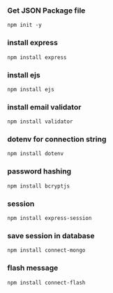### Get JSON Package file
    npm init -y

### install express
    npm install express

### install ejs
    npm install ejs

### install email validator
    npm install validator

### dotenv for connection string
    npm install dotenv

### password hashing
    npm install bcryptjs

### session
    npm install express-session

### save session in database
    npm install connect-mongo

### flash message
    npm install connect-flash